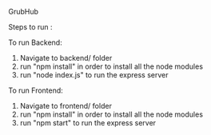 GrubHub

Steps to run : 

To run Backend:
1. Navigate to backend/ folder
2. run "npm install" in order to install all the node modules
3. run "node index.js" to run the express server

To run Frontend:
1. Navigate to frontend/ folder
2. run "npm install" in order to install all the node modules
3. run "npm start" to run the express server

